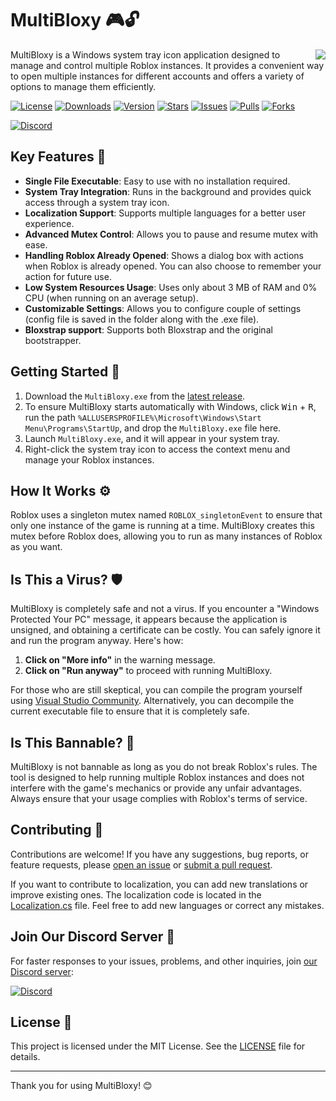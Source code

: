 # MultiBloxy 🎮🔓

<img align="right" src="https://raw.githubusercontent.com/Zgoly/MultiBloxy/refs/heads/main/MultiBloxy/Resources/MultiBloxy.ico" />

MultiBloxy is a Windows system tray icon application designed to manage and control multiple Roblox instances. It provides a convenient way to open multiple instances for different accounts and offers a variety of options to manage them efficiently.

[![License][shield-repo-license]][repo-license]
[![Downloads][shield-repo-releases]][repo-releases]
[![Version][shield-repo-latest]][repo-latest]
[![Stars][shield-repo-stargazers]][repo-stargazers]
[![Issues][shield-repo-issues]][repo-issues]
[![Pulls][shield-repo-pulls]][repo-pulls]
[![Forks][shield-repo-forks]][repo-forks]

<a href="https://dsc.gg/zgoly">
  <img alt="Discord" src="https://invidget.switchblade.xyz/y8fBWPNJFm">
</a>

## Key Features 🌟
- **Single File Executable**: Easy to use with no installation required.
- **System Tray Integration**: Runs in the background and provides quick access through a system tray icon.
- **Localization Support**: Supports multiple languages for a better user experience.
- **Advanced Mutex Control**: Allows you to pause and resume mutex with ease.
- **Handling Roblox Already Opened**: Shows a dialog box with actions when Roblox is already opened. You can also choose to remember your action for future use.
- **Low System Resources Usage**: Uses only about 3 MB of RAM and 0% CPU (when running on an average setup).
- **Customizable Settings**: Allows you to configure couple of settings (config file is saved in the folder along with the .exe file).
- **Bloxstrap support**: Supports both Bloxstrap and the original bootstrapper.

## Getting Started 🚀
1. Download the `MultiBloxy.exe` from the [latest release](https://github.com/Zgoly/MultiBloxy/releases/latest).
2. To ensure MultiBloxy starts automatically with Windows, click <kbd>Win</kbd> + <kbd>R</kbd>, run the path `%ALLUSERSPROFILE%\Microsoft\Windows\Start Menu\Programs\StartUp`, and drop the `MultiBloxy.exe` file here.
3. Launch `MultiBloxy.exe`, and it will appear in your system tray.
4. Right-click the system tray icon to access the context menu and manage your Roblox instances.

## How It Works ⚙️
Roblox uses a singleton mutex named `ROBLOX_singletonEvent` to ensure that only one instance of the game is running at a time. MultiBloxy creates this mutex before Roblox does, allowing you to run as many instances of Roblox as you want.

## Is This a Virus? 🛡️
MultiBloxy is completely safe and not a virus. If you encounter a "Windows Protected Your PC" message, it appears because the application is unsigned, and obtaining a certificate can be costly. You can safely ignore it and run the program anyway. Here's how:

1. **Click on "More info"** in the warning message.
2. **Click on "Run anyway"** to proceed with running MultiBloxy.

For those who are still skeptical, you can compile the program yourself using [Visual Studio Community](https://visualstudio.microsoft.com/vs/). Alternatively, you can decompile the current executable file to ensure that it is completely safe.

## Is This Bannable? 🚫
MultiBloxy is not bannable as long as you do not break Roblox's rules. The tool is designed to help running multiple Roblox instances and does not interfere with the game's mechanics or provide any unfair advantages. Always ensure that your usage complies with Roblox's terms of service.

## Contributing 🤝
Contributions are welcome! If you have any suggestions, bug reports, or feature requests, please [open an issue](https://github.com/Zgoly/MultiBloxy/issues) or [submit a pull request](https://github.com/Zgoly/MultiBloxy/pulls).

If you want to contribute to localization, you can add new translations or improve existing ones. The localization code is located in the [Localization.cs](https://github.com/Zgoly/MultiBloxy/blob/main/MultiBloxy/Localization.cs) file. Feel free to add new languages or correct any mistakes.

## Join Our Discord Server 💬
For faster responses to your issues, problems, and other inquiries, join [our Discord server](https://dsc.gg/zgoly):

<a href="https://dsc.gg/zgoly">
  <img alt="Discord" src="https://invidget.switchblade.xyz/y8fBWPNJFm">
</a>

## License 📜
This project is licensed under the MIT License. See the [LICENSE](LICENSE) file for details.

---

Thank you for using MultiBloxy! 😊

[shield-repo-license]: https://img.shields.io/github/license/Zgoly/MultiBloxy?style=flat&labelColor=c80064&color=c80064
[repo-license]: https://github.com/Zgoly/MultiBloxy/blob/main/LICENSE

[shield-repo-releases]: https://img.shields.io/github/downloads/Zgoly/MultiBloxy/total?style=flat&labelColor=007ec6&color=007ec6
[repo-releases]: https://github.com/Zgoly/MultiBloxy/releases

[shield-repo-latest]: https://img.shields.io/github/v/release/Zgoly/MultiBloxy?style=flat&labelColor=4c1&color=4c1
[repo-latest]: https://github.com/Zgoly/MultiBloxy/releases/latest

[shield-repo-stargazers]: https://img.shields.io/github/stars/Zgoly/MultiBloxy?style=flat&labelColor=ffd700&color=ffd700
[repo-stargazers]: https://github.com/Zgoly/MultiBloxy/stargazers

[shield-repo-issues]: https://img.shields.io/github/issues/Zgoly/MultiBloxy?style=flat&labelColor=ff4500&color=ff4500
[repo-issues]: https://github.com/Zgoly/MultiBloxy/issues

[shield-repo-pulls]: https://img.shields.io/github/issues-pr/Zgoly/MultiBloxy?style=flat&labelColor=8a2be2&color=8a2be2
[repo-pulls]: https://github.com/Zgoly/MultiBloxy/pulls

[shield-repo-forks]: https://img.shields.io/github/forks/Zgoly/MultiBloxy?style=flat&labelColor=00008b&color=00008b
[repo-forks]: https://github.com/Zgoly/MultiBloxy/network/members
